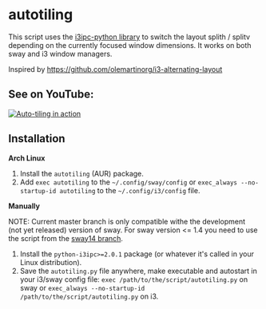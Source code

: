 # autotiling
This script uses the [i3ipc-python library](https://github.com/altdesktop/i3ipc-python) to switch the layout 
splith / splitv depending on the currently focused window dimensions. It works on both sway and i3 window managers.

Inspired by https://github.com/olemartinorg/i3-alternating-layout

## See on YouTube:

[![Auto-tiling in action](https://img.youtube.com/vi/UWRZuhn92bQ/0.jpg)](https://www.youtube.com/watch?v=UWRZuhn92bQ)

## Installation

**Arch Linux**

1. Install the `autotiling` (AUR) package.
2. Add `exec autotiling` to the `~/.config/sway/config` or `exec_always --no-startup-id autotiling` 
to the `~/.config/i3/config` file.


**Manually**

NOTE: Current master branch is only compatible withe the development (not yet released) version of sway.
For sway version <= 1.4 you need to use the script from the [sway14 branch](https://github.com/nwg-piotr/autotiling/tree/sway14).

1. Install the `python-i3ipc>=2.0.1` package (or whatever it's called in your Linux distribution).
2. Save the `autotiling.py` file anywhere, make executable and autostart in your i3/sway config file: 
`exec /path/to/the/script/autotiling.py` on sway or `exec_always --no-startup-id /path/to/the/script/autotiling.py` on i3.